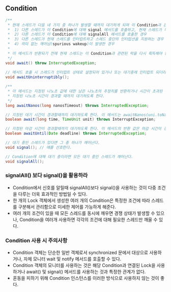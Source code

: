 ## Condition

```java
/**
 * 현재 스레드가 다음 네 가지 중 하나가 발생할 때까지 대기하게 되며 이 Condition과 관련된 락은 원자적으로 해제된다.
 *  1) 다른 스레드가 이 Condition에 대해 signal 메서드를 호출하고, 현재 스레드가 깨어날 스레드로 선택되는 경우
 *  2) 다른 스레드가 이 Condition에 대해 signalAll 메서드를 호출한 경우
 *  3) 다른 스레드가 현재 스레드를 인터럽트하고 스레드 중단의 인터럽션을 지원하는 경우
 *  4) 의미 없는 깨어남(spurious wakeup)이 발생한 경우
 *  
 * 이 메서드가 반환되기 전에 현재 스레드는 이 Condition과 관련된 락을 다시 획득해야 한다.
 */
void await() throw InterruptedException;
        
// 메서드 호출 시 스레드가 인터럽트 상태로 설정되어 있거나 또는 대기중에 인터럽트 되더라도 시그널을 받을때까지 계속 대기하며 현재 스레드의 인터럽트 상태는 유지된다.
void awaitUninterruptibly();

/**
 * 이 메서드는 지정된 나노초 값에 대한 남은 나노초의 추정치를 반환하거나 시간이 초과된 경우 0보다 작거나 같은 값을 반환한다.
 * 지정된 나노초 시간이 경과할 때까지 대기하도록 한다.
 */
long awaitNanos(long nanosTimeout) throws InterruptedException;

// 지정된 대기 시간이 경과할때까지 대기하도록 한다. 이 메서드는 awaitNanos(uni.toNanos(time)) > 0 같은 동작을 한다.
boolean await(long time, TimeUnit unit) throws InterruptException;

// 지정된 마감 시간이 경과할때까지 대기하도록 한다. 이 메서드의 반환 값은 마감 시간이 경과했는지 여부를 나타낸다.
boolean awaitUntil(Date deadline) throws InterruptedException;

// 대기 중인 스레드가 있다면 그 중 하나가 깨어난다.
void signal(); // 얘를 선호한다.

// Condition에 대해 대기 중이라면 모든 대기 중인 스레드가 깨어난다.
void signalAll();
```

### signalAll() 보다 signal()을 활용하라
- Condition에서 신호를 알릴때 signalAll()보다 signal()을 사용하는 것이 다중 조건을 다루는 더욱 효과적인 방법일 수 있다.
- 한 개의 Lock 객체에서 생성한 여러 개의 Condition은 특정한 조건에 따라 스레드를 구분해서 관리함으로 미세한 제어를 가능하게 해준다.
- 여러 개의 조건이 있을 때 모든 스레드를 동시에 깨우면 경쟁 상태가 발생할 수 있으나, Condition을 여러개 사용하면 각각의 조건에 대해 필요한 스레드만 깨울 수 있다.

### Condition 사용 시 주의사항
- Condition 객체는 단순한 일반 객체로서 synchronized 문에서 대상으로 사용하거나, 자체 모니터 wait 및 notify 메서드를 호출할 수 있다.
- Condition 객체의 모니터를 사용하는 것은 해당 Condition과 연결된 Lock을 사용하거나 await() 및 signal() 메서드를 사용하는 것과 특정한 관계가 없다.
- 혼동을 피하기 위해 Condition 인스턴스를 이러한 방식으로 사용하지 않는 것이 좋다.